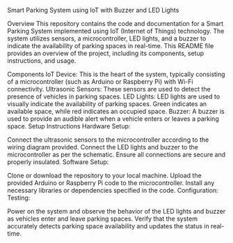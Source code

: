 
Smart Parking System using IoT with Buzzer and LED Lights

Overview
This repository contains the code and documentation for a Smart Parking System implemented using IoT (Internet of Things) technology. The system utilizes sensors, a microcontroller, LED lights, and a buzzer to indicate the availability of parking spaces in real-time. This README file provides an overview of the project, including its components, setup instructions, and usage.

Components
IoT Device: This is the heart of the system, typically consisting of a microcontroller (such as Arduino or Raspberry Pi) with Wi-Fi connectivity.
Ultrasonic Sensors: These sensors are used to detect the presence of vehicles in parking spaces.
LED Lights: LED lights are used to visually indicate the availability of parking spaces. Green indicates an available space, while red indicates an occupied space.
Buzzer: A buzzer is used to provide an audible alert when a vehicle enters or leaves a parking space.
Setup Instructions
Hardware Setup:

Connect the ultrasonic sensors to the microcontroller according to the wiring diagram provided.
Connect the LED lights and buzzer to the microcontroller as per the schematic.
Ensure all connections are secure and properly insulated.
Software Setup:

Clone or download the repository to your local machine.
Upload the provided Arduino or Raspberry Pi code to the microcontroller.
Install any necessary libraries or dependencies specified in the code.
Configuration:
Testing:

Power on the system and observe the behavior of the LED lights and buzzer as vehicles enter and leave parking spaces.
Verify that the system accurately detects parking space availability and updates the status in real-time.
